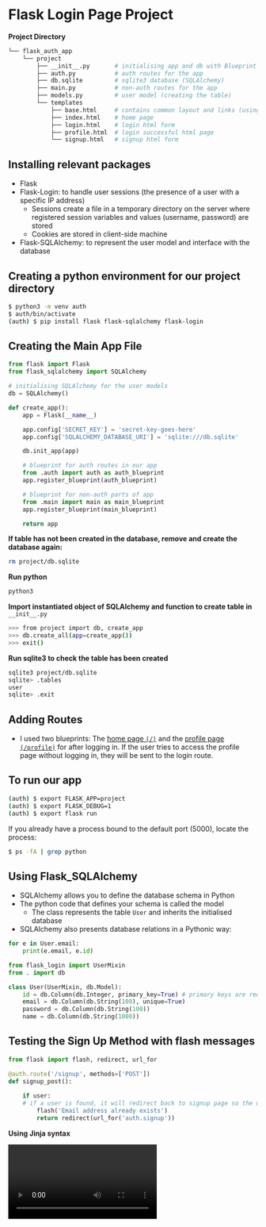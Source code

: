 # Flask Login Page Project 

**Project Directory**
```bash
└── flask_auth_app
    └── project
        ├── __init__.py       # initialising app and db with Blueprint and SQLAlchemy
        ├── auth.py           # auth routes for the app
        ├── db.sqlite         # sqlite3 database (SQLAlchemy)
        ├── main.py           # non-auth routes for the app
        ├── models.py         # user model (creating the table)
        └── templates
            ├── base.html     # contains common layout and links (using bulma css)
            ├── index.html    # home page
            ├── login.html    # login html form
            ├── profile.html  # login successful html page
            └── signup.html   # signup html form
```

## Installing relevant packages
- Flask 
- Flask-Login: to handle user sessions (the presence of a user with a specific IP address)  
    - Sessions create a file in a temporary directory on the server where registered session variables and values (username, password) are stored
    - Cookies are stored in client-side machine
- Flask-SQLAlchemy: to represent the user model and interface with the database

## Creating a python environment for our project directory 
```bash
$ python3 -m venv auth
$ auth/bin/activate
(auth) $ pip install flask flask-sqlalchemy flask-login
```

## Creating the Main App File 

```python
from flask import Flask
from flask_sqlalchemy import SQLAlchemy

# initialising SQLAlchemy for the user models
db = SQLAlchemy()

def create_app():
    app = Flask(__name__)

    app.config['SECRET_KEY'] = 'secret-key-goes-here'
    app.config['SQLALCHEMY_DATABASE_URI'] = 'sqlite:///db.sqlite'

    db.init_app(app)

    # blueprint for auth routes in our app
    from .auth import auth as auth_blueprint
    app.register_blueprint(auth_blueprint)

    # blueprint for non-auth parts of app
    from .main import main as main_blueprint
    app.register_blueprint(main_blueprint)

    return app
```

**If table has not been created in the database, remove and create the database again:**
```bash
rm project/db.sqlite
```

**Run python**
```bash
python3
```

**Import instantiated object of SQLAlchemy and function to create table in** `__init__.py`
```bash
>>> from project import db, create_app
>>> db.create_all(app=create_app())
>>> exit()
```

**Run sqlite3 to check the table has been created**
```bash
sqlite3 project/db.sqlite
sqlite> .tables
user
sqlite> .exit
```

## Adding Routes 
- I used two blueprints: The [home page `(/)`](project/templates/index.html) and the [profile page `(/profile)`](project/templates/profile.html) for after logging in. If the user tries to access the profile page without logging in, they will be sent to the login route.

## To run our app
```bash
(auth) $ export FLASK_APP=project
(auth) $ export FLASK_DEBUG=1
(auth) $ export flask run
```

If you already have a process bound to the default port (5000), locate the process:
```bash
$ ps -fA | grep python
```

## Using Flask_SQLAlchemy
- SQLAlchemy allows you to define the database schema in Python
- The python code that defines your schema is called the model
    - The class represents the table `User` and inherits the initialised database
- SQLAlchemy also presents database relations in a Pythonic way:
```python
for e in User.email:
    print(e.email, e.id)
```

```python
from flask_login import UserMixin
from . import db

class User(UserMixin, db.Model):
    id = db.Column(db.Integer, primary_key=True) # primary keys are required by SQLAlchemy
    email = db.Column(db.String(100), unique=True)
    password = db.Column(db.String(100))
    name = db.Column(db.String(1000))
```

## Testing the Sign Up Method with flash messages 
```python
from flask import flash, redirect, url_for

@auth.route('/signup', methods=['POST'])
def signup_post():
    
    if user:
    # if a user is found, it will redirect back to signup page so the user can try again 
        flash('Email address already exists')
        return redirect(url_for('auth.signup'))
```

**Using Jinja syntax**

![Flask Authorisation App Demo](flask_auth.mov)